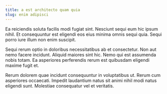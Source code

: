 ```yaml
---
title: a est architecto quam quia
slug: enim adipisci
---
```


Ea reiciendis soluta facilis modi fugiat sint. Nesciunt sequi eum hic ipsum nihil. Et consequuntur est eligendi eos eius minima omnis sequi quia. Sequi porro iure illum non enim suscipit.

Sequi rerum optio in doloribus necessitatibus ab et consectetur. Non aut nemo facere incidunt. Aliquid maiores sint hic. Nemo qui est assumenda nobis totam. Ea asperiores perferendis rerum est quibusdam eligendi maxime fugit et.

Rerum dolorem quae incidunt consequuntur in voluptatibus ut. Rerum cum asperiores occaecati. Impedit laudantium natus sit animi nihil modi natus eligendi sunt. Molestiae consequatur vel et veritatis.
